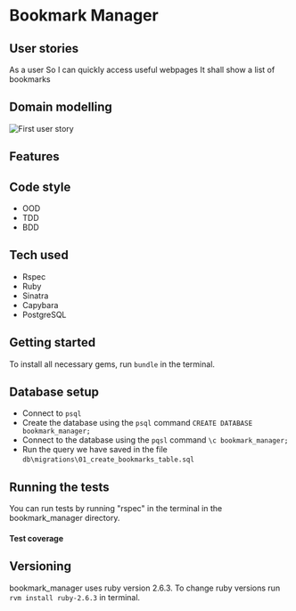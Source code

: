 # Bookmark Manager

## User stories

As a user
So I can quickly access useful webpages
It shall show a list of bookmarks  

## Domain modelling

![First user story](https://user-images.githubusercontent.com/49643736/69967451-53559880-1510-11ea-9c20-dcd3d98e78f1.jpg)

## Features

## Code style
- OOD
- TDD
- BDD

## Tech used

- Rspec
- Ruby
- Sinatra
- Capybara
- PostgreSQL

## Getting started

To install all necessary gems, run ```bundle``` in the terminal.

## Database setup

- Connect to ```psql```
- Create the database using the ```psql``` command ```CREATE DATABASE bookmark_manager;```  
- Connect to the database using the ```pqsl``` command ```\c bookmark_manager;```  
- Run the query we have saved in the file ```db\migrations\01_create_bookmarks_table.sql```  

## Running the tests

You can run tests by running "rspec" in the terminal in the bookmark_manager directory.

#### Test coverage

## Versioning

bookmark_manager uses ruby version 2.6.3. To change ruby versions run
```rvm install ruby-2.6.3``` in terminal.
